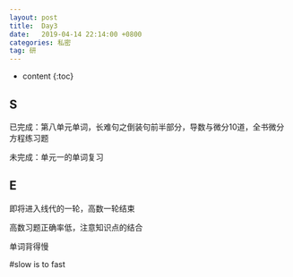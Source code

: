 ```yaml
---
layout: post
title:  Day3
date:   2019-04-14 22:14:00 +0800
categories: 私密
tag: 研
---
```


* content
{:toc}


S
--------------------------


已完成：第八单元单词，长难句之倒装句前半部分，导数与微分10道，全书微分方程练习题


未完成：单元一的单词复习


E
----------------------------


即将进入线代的一轮，高数一轮结束


高数习题正确率低，注意知识点的结合


单词背得慢





#slow is to fast
